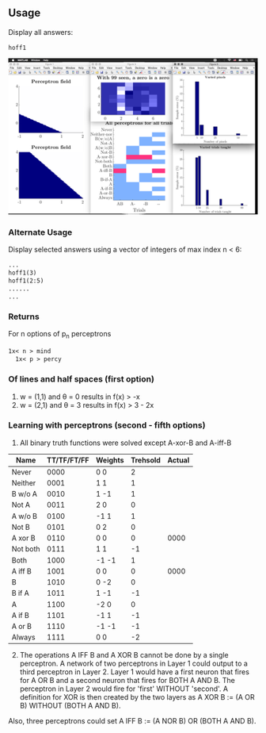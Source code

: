 ## Usage
Display all answers:
```
hoff1
```
![all answes](all.png)

### Alternate Usage
Display selected answers using a vector of integers of max index n < 6:
```
...
hoff1(3)
hoff1(2:5)
......
...
```
### Returns
For n options of p<sub>n</sub> perceptrons
```
1x< n > mind
  1x< p > percy
```

### Of lines and half spaces (first option)
1. w = (1,1) and θ = 0 results in f(x) > -x
2. w = (2,1) and θ = 3 results in f(x) > 3 - 2x 

### Learning with perceptrons (second - fifth options)
1. All binary truth functions were solved except A-xor-B and A-iff-B 

|Name|TT/TF/FT/FF|Weights|Trehsold|Actual|
|---|---|---|---|---|
|Never|0000|0 0|2||
|Neither|0001|1 1|1||
|B w/o A|0010|1 -1|1||
|Not A|0011|2 0|0||
|A w/o B|0100|-1 1|1||
|Not B|0101|0 2|0||
|A xor B|0110|0 0|0|0000|
|Not both|0111|1 1|-1||
|Both|1000|-1 -1|1||
|A iff B|1001|0 0|0|0000|
|B|1010|0 -2|0||
|B if A|1011|1 -1|-1||
|A|1100|-2 0|0||
|A if B|1101|-1 1|-1||
|A or B|1110|-1 -1|-1||
|Always|1111|0 0|-2||
2. The operations A IFF B and A XOR B cannot be done by a single perceptron.
A network of two perceptrons in Layer 1 could output to a third perceptron 
in Layer 2. Layer 1 would have a first neuron that fires for A OR B and a 
second neuron that fires for BOTH A AND B. The perceptron in Layer 2 would 
fire for 'first' WITHOUT 'second'. A definition for XOR is then created by
the two layers as A XOR B := (A OR B) WITHOUT (BOTH A AND B).

Also, three perceptrons could set A IFF B := (A NOR B) OR (BOTH A AND B).

